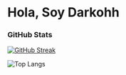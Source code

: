 
# Hola, Soy Darkohh


### GitHub Stats

[![GitHub Streak](https://github-readme-streak-stats.herokuapp.com?user=Darkohh16&theme=radical)](https://git.io/streak-stats)

![Top Langs](https://github-readme-stats-darkohh16.vercel.app/api/top-langs/?username=Darkohh16&layout=compact&count_private=true)

